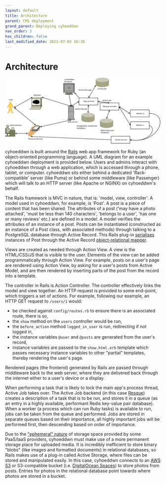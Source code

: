```yaml
---
layout: default
title: Architecture
parent: CMS deployment
grand_parent: Deploying cyhoeddwn
nav_order: 3
has_children: false
last_modified_date: 2021-07-03 16:38
---
```


# Architecture

![](/assets/img/deployment/cyhoeddwn_architecture.png)

cyhoeddwn is built around the [Rails](https://rubyonrails.org/) web app framework for Ruby (an object-oriented programming language). A UML diagram for an example cyhoeddwn deployment is provided below. Users and admins interact with cyhoeddwn through a web application, which is accessed through a phone, tablet, or computer. cyhoeddwn sits either behind a dedicated 'Rack-compatible' server (like Puma) or behind some middleware (like Passenger) which will talk to an HTTP server (like Apache or NGINX) on cyhoeddwn's behalf.

The Rails framework is MVC in nature, that is: 'model, view, controller'. A model used in cyhoeddwn, for example, is 'Post'. A post is a piece of content that has been shared. The attributes of a post ('may have a photo attached', 'must be less than 140 characters', 'belongs to a user', 'has one or many reviews' etc.) are defined in a model. A model verifies the attributes of an instance of a post. Posts can be instantiated (constructed as an instance of a Post class, with associated methods) through talking to a PostgreSQL database through Active Record. This Rails plug-in [serialises](https://en.wikipedia.org/wiki/Serialization) instances of Post through the Active Record [object-relational mapper](https://en.wikipedia.org/wiki/Object%E2%80%93relational_mapping).

Views are created as needed through Action View. A view is the HTML/CSS/JS that is visible to the user. Elements of the view can be added programmatically through Action View. For example, posts on a user's page are rendered using Action View, by asking for a user's posts from Active Model, and are then rendered by inserting parts of the post from the record into a template.

The controller in Rails is Action Controller. The controller effectively links the model and view together. An HTTP request is provided to some end-point, which triggers a set of actions. For example, following our example, an HTTP GET request to `/users/1` would:

- be checked against `config/routes.rb` to ensure there is an associated route, there is so,
- the `show` method on the `users` controller would be run,
- the `before_action` method `logged_in_user` is run, redirecting if not logged in,
- the instance variables `@user` and `@posts` are generated from the user's record,
- instance variables are passed to the `show.html.erb` template which passes necessary instance variables to other "partial" templates, thereby rendering the user's page.

Rendered pages (the frontend) generated by Rails are passed through middleware back to the web server, where they are delivered back through the internet either to a user's device or a display.

When performing a task that is likely to lock the main app's process thread, Active Job takes over. The Active Job backend (in this case [Resque](https://github.com/resque/resque)) creates a description of a task that is to be run, and stores it in a queue (as an entry in a highly available, performant Redis key-value pair database). When a worker (a process which can run Ruby tasks) is available to run, jobs can be taken from the queue and performed. Jobs are stored in separate queues based on their importance, all highly important jobs will be performed first, then descending based on order of importance.

Due to the ["ephemeral" nature](https://devcenter.heroku.com/articles/active-storage-on-heroku) of storage space provided by some PaaS/IaaS providers, cyhoeddwn must make use of a more permanent storage place for uploaded media. It is incredibly inefficient to store binary "blobs" (like images and formatted documents) in relational databases, so Rails makes use of a plug-in called Active Storage, where files can be stored and manipulated easily. In this case, cyhoeddwn connects to an [AWS S3](https://docs.aws.amazon.com/AmazonS3/latest/userguide/Welcome.html) or S3-compatible bucket (i.e. [DigitalOcean Spaces](https://www.digitalocean.com/products/spaces/)) to store photos from posts. Entries for photos in the relational database point towards where photos are stored in a bucket.